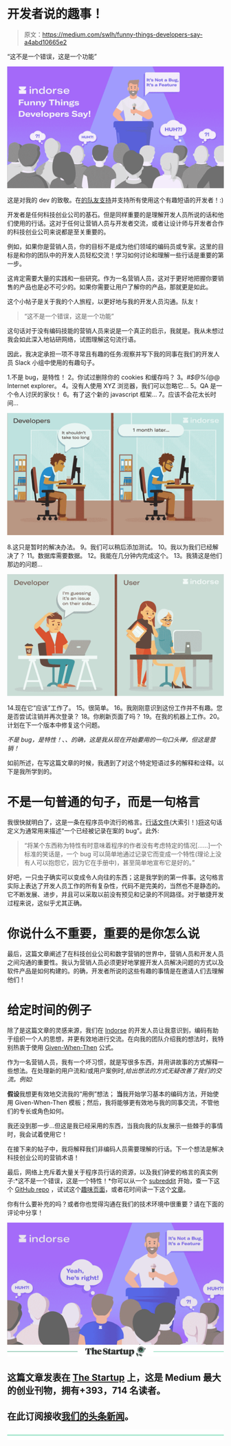 # 开发者说的趣事！

> 原文：<https://medium.com/swlh/funny-things-developers-say-a4abd10665e2>

“这不是一个错误，这是一个功能”

![](img/270c56b88131b2633ba08bf36554bd4a.png)

这是对我的 dev 的致敬。在[的队友支持](https://indorse.io/)并支持所有使用这个有趣短语的开发者！:)

开发者是任何科技创业公司的基石。但是同样重要的是理解开发人员所说的话和他们使用的行话。这对于任何让营销人员与开发者交流，或者让设计师与开发者合作的科技创业公司来说都是至关重要的。

例如，如果你是营销人员，你的目标不是成为他们领域的编码员或专家。这里的目标是和你的团队中的开发人员轻松交流！学习如何讨论和理解一些行话是重要的第一步。

这肯定需要大量的实践和一些研究。作为一名营销人员，这对于更好地把握你要销售的产品也是必不可少的。如果你需要让用户了解你的产品，那就更是如此。

这个小帖子是关于我的个人旅程，以更好地与我的开发人员沟通。队友！

> “这不是一个错误，这是一个功能”

这句话对于没有编码技能的营销人员来说是一个真正的启示，我就是。我从未想过我会如此深入地钻研网络，试图理解这句流行语。

因此，我决定承担一项不寻常且有趣的任务:观察并写下我的同事在我们的开发人员 Slack 小组中使用的有趣句子。

1.不是 bug，是特性！
2。你试过删除你的 cookies 和缓存吗？
3。*#$@%(*@@ Internet explorer。
4。没有人使用 XYZ 浏览器，我们可以忽略它…
5。QA 是一个令人讨厌的家伙！
6。有了这个新的 javascript 框架…
7。应该不会花太长时间…

![](img/414e46facae17e44988339a7dc384387.png)

8.这只是暂时的解决办法。
9。我们可以稍后添加测试。
10。我以为我们已经解决了？
11。数据库需要数据。
12。我能在几分钟内完成这个。
13。我猜这是他们那边的问题…

![](img/db25352940a9ea9985501a3b3f89f92e.png)

14.现在它“应该”工作了。
15。很简单。
16。我刚刚意识到这份工作并不有趣。您是否尝试注销并再次登录？
18。你刷新页面了吗？
19。在我的机器上工作。20。计划在下一个版本中修复这个问题。

*不是 bug，是特性！*、*、的确，这是我从现在开始要用的一句口头禅，但这是营销！*

如前所述，在写这篇文章的时候，我遇到了对这个特定短语过多的解释和诠释。以下是我所学到的。

# 不是一句普通的句子，而是一句格言

我很快就明白了，这是一条在程序员中流行的格言。[行话文件](http://www.catb.org/jargon/html/index.html)(大索引！)[将](http://www.catb.org/jargon/html/frames.html)这句话定义为通常用来描述“一个已经被记录在案的 bug”。此外:

> “将某个东西称为特性有时意味着程序的作者没有考虑特定的情况[……]一个标准的笑话是，一个 bug 可以简单地通过记录它而变成一个特性(理论上没有人可以抱怨它，因为它在手册中)，甚至简单地宣布它是好的。”

好吧，一只虫子确实可以变成令人向往的东西；这是我学到的第一件事。这句格言实际上表达了开发人员工作的所有复杂性，代码不是完美的，当然也不是静态的。它不断发展、进步，并且可以采取以前没有预见和记录的不同路径。对于敏捷开发过程来说，这似乎尤其正确。

# 你说什么不重要，重要的是你怎么说

最后，这篇文章阐述了在科技创业公司和数字营销的世界中，营销人员和开发人员之间沟通的重要性。我认为营销人员必须更好地掌握开发人员解决问题的方式以及软件产品是如何构建的。的确，开发者所说的这些有趣的事情是在邀请人们去理解他们！

# 给定时间的例子

除了是这篇文章的灵感来源，我们在 [Indorse](https://indorse.io/) 的开发人员让我意识到，编码有助于组织一个人的思想，并更有效地进行交流。在向我的团队介绍我的想法时，我特别热衷于使用 [Given-When-Then](https://www.agilealliance.org/glossary/gwt/#q=~(infinite~false~filters~(postType~(~'page~'post~'aa_book~'aa_event_session~'aa_experience_report~'aa_glossary~'aa_research_paper~'aa_video)~tags~(~'given*20when*20then))~searchTerm~'~sort~false~sortDirection~'asc~page~1)) 公式。

作为一名营销人员，我有一个坏习惯，就是写很多东西，并用讲故事的方式解释一些想法。在处理新的用户流和/或用户案例时,*给出想法的方式无疑改善了我们的交流。例如:*

**假设**我想更有效地交流我的“用例”想法；
**当**我开始学习基本的编码方法，开始使用 Given-When-Then 模板；然后，我将能够更有效地与我的同事交流，不管他们的专长或角色如何。

我还没到那一步…但这是我已经采用的东西，当我向我的队友展示一些棘手的事情时，我会试着使用它！

在接下来的帖子中，我将解释我们非编码人员需要理解的行话。下一个想法是解决科技创业公司的营销术语！

最后，网络上充斥着大量关于程序员行话的资源，以及我们钟爱的格言的真实例子:*这不是一个错误，这是一个特性！*你可以从一个 [subreddit](https://www.reddit.com/r/AskReddit/comments/72tpym/what_is_the_best_its_not_a_bug_its_a_feature_that/) 开始，查一下这个 [GitHub repo](https://github.com/aaronbassett/Bad-Tools/blob/master/excuses/data.yaml) ，试试这个[趣味页面](http://programmingexcuses.com/)，或者花时间读一下这个[文章](https://www.st.cs.uni-saarland.de/softevo/bugclassify/paper/icse2013-bugclassify.pdf)。

你有什么要补充的吗？或者你也觉得沟通在我们的技术环境中很重要？请在下面的评论中分享！

![](img/36f72b4a4ce329def9e765262242dd8d.png)[![](img/308a8d84fb9b2fab43d66c117fcc4bb4.png)](https://medium.com/swlh)

## 这篇文章发表在 [The Startup](https://medium.com/swlh) 上，这是 Medium 最大的创业刊物，拥有+393，714 名读者。

## 在此订阅接收[我们的头条新闻](http://growthsupply.com/the-startup-newsletter/)。

[![](img/b0164736ea17a63403e660de5dedf91a.png)](https://medium.com/swlh)